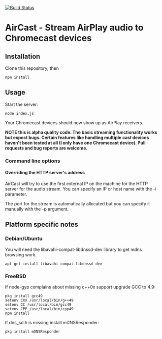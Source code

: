 [![Build Status](https://travis-ci.org/lkollar/aircast.svg)](https://travis-ci.org/lkollar/aircast)

# AirCast - Stream AirPlay audio to Chromecast devices


## Installation
Clone this repository, then
  
    npm install


## Usage

Start the server:

    node index.js
    
Your Chromecast devices should now show up as AirPlay receivers.

**NOTE this is alpha quality code. The basic streaming functionality works but
expect bugs. Certain features like handling multiple cast devices haven't 
been tested at all (I only have one Chromecast device). Pull requests and bug
reports are welcome.**

### Command line options

#### Overriding the HTTP server's address
AirCast will try to use the first external IP on the machine for the HTTP 
server for the audio stream. You can specify an IP or host name with the -i 
parameter.

The port for the stream is automatically allocated but you can specify it
manually with the -p argument.


## Platform specific notes

### Debian/Ubuntu

You will need the libavahi-compat-libdnssd-dev library to get mdns browsing
work.

    apt-get install libavahi-compat-libdnssd-dev

### FreeBSD

If node-gyp complains about missing c++0x support upgrade GCC to 4.9:

    pkg install gcc49
    setenv CXX /usr/local/bin/g++49  
    setenv CC /usr/local/bin/gcc49  
    setenv CPP /usr/local/bin/cpp49
    npm install


If dns_sd.h is missing install mDNSResponder: 

    pkg install mDNSResponder
    

